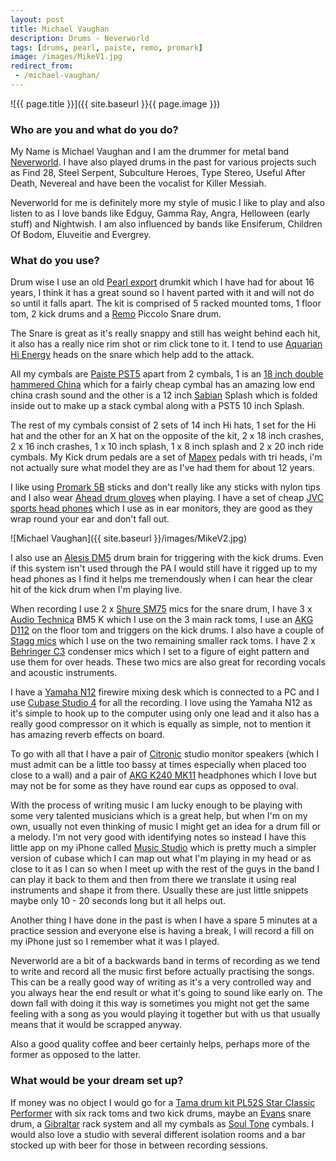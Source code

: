 ```yaml
---
layout: post
title: Michael Vaughan
description: Drums - Neverworld
tags: [drums, pearl, paiste, remo, promark]
image: /images/MikeV1.jpg
redirect_from:
 - /michael-vaughan/
---
```


![{{ page.title }}]({{ site.baseurl }}{{ page.image }})

### Who are you and what do you do?

My Name is Michael Vaughan and I am the drummer for metal band [Neverworld](http://www.neverworldmetal.co.uk/). I have also played drums in the past for various projects such as Find 28, Steel Serpent, Subculture Heroes, Type Stereo, Useful After Death, Nevereal and have been the vocalist for Killer Messiah.

Neverworld for me is definitely more my style of music I like to play and also listen to as I love bands like Edguy, Gamma Ray, Angra, Helloween (early stuff) and Nightwish. I am also influenced by bands like Ensiferum, Children Of Bodom, Eluveitie and Evergrey.

### What do you use?

Drum wise I use an old [Pearl export](http://www.gear4music.com/Drum_Kits/Pearl/Export) drumkit which I have had for about 16 years, I think it has a great sound so I havent parted with it and will not do so until it falls apart. The kit is comprised of 5 racked mounted toms, 1 floor tom, 2 kick drums and a [Remo](http://www.remo.com/) Piccolo Snare drum.

The Snare is great as it's really snappy and still has weight behind each hit, it also has a really nice rim shot or rim click tone to it. I tend to use [Aquarian Hi Energy](http://www.musiciansfriend.com/drums-percussion/aquarian-hi-energy-drumhead) heads on the snare which help add to the attack.

All my cymbals are [Paiste PST5](http://paiste.com/e/cymbalsoverv.php?family=59&action=family) apart from 2 cymbals, 1 is an [18 inch double hammered China](http://www.rockemmusic.com/product/stagg-18-dh-double-hammered-china-cymbal-dh-ch18b) which for a fairly cheap cymbal has an amazing low end china crash sound and the other is a 12 inch [Sabian](http://www.sabian.com/en/home) Splash which is folded inside out to make up a stack cymbal along with a PST5 10 inch Splash.

The rest of my cymbals consist of 2 sets of 14 inch Hi hats, 1 set for the Hi hat and the other for an X hat on the opposite of the kit, 2 x 18 inch crashes, 2 x 16 inch crashes, 1 x 10 inch splash, 1 x 8 inch splash and 2 x 20 inch ride cymbals. My Kick drum pedals are a set of [Mapex](http://mapexdrums.com/us/) pedals with tri heads, i'm not actually sure what model they are as I've had them for about 12 years.

I like using [Promark 5B](http://www.promark.com/pmProductDetail.Page?ActiveID=3917&ProductId=19) sticks and don't really like any sticks with nylon tips and I also wear [Ahead drum gloves](http://www.aheaddrumsticks.com/ahead-accessories-gloves-gls.html#.Vj9JL67hC-w) when playing. I have a set of cheap [JVC sports head phones](http://www.jvc.co.uk/product-list.php?id=100154) which I use as in ear monitors, they are good as they wrap round your ear and don't fall out.

![Michael Vaughan]({{ site.baseurl }}/images/MikeV2.jpg)

I also use an [Alesis DM5](http://www.alesis.com/dm5) drum brain for triggering with the kick drums. Even if this system isn't used through the PA I would still have it rigged up to my head phones as I find it helps me tremendously when I can hear the clear hit of the kick drum when I'm playing live.

When recording I use 2 x [Shure SM75](http://www.shure.co.uk/products/microphones/sm57) mics for the snare drum, I have 3 x [Audio Technica](http://www.audio-technica.com/cgi-bin/product_search/wired_mics/mics_by_type.pl?product_type=Microphones%3A+Instrument&lang=eng) BM5 K which I use on the 3 main rack toms, I use an [AKG D112](http://www.akg.com/pro/p/d112) on the floor tom and triggers on the kick drums. I also have a couple of [Stagg mics](http://www.staggmusic.com/en/products/pro_audio/microphones.html) which I use on the two remaining smaller rack toms. I have 2 x [Behringer C3](http://www.amazon.co.uk/241/dp/B000KUA8EI) condenser mics which I set to a figure of eight pattern and use them for over heads. These two mics are also great for recording vocals and acoustic instruments.

I have a [Yamaha N12](http://uk.yamaha.com/en/products/music-production/digital-mixing-studio/n/n12/) firewire mixing desk which is connected to a PC and I use [Cubase Studio 4](http://www.steinberg.net/en/products/cubase/start.html) for all the recording. I love using the Yamaha N12 as it's simple to hook up to the computer using only one lead and it also has a really good compressor on it which is equally as simple, not to mention it has amazing reverb effects on board.

To go with all that I have a pair of [Citronic](http://citronic.avsl.com/) studio monitor speakers (which I must admit can be a little too bassy at times especially when placed too close to a wall) and a pair of [AKG K240 MK11](http://www.akg.com/pro/p/k240mkii) headphones which I love but may not be for some as they have round ear cups as opposed to oval.

With the process of writing music I am lucky enough to be playing with some very talented musicians which is a great help, but when I'm on my own, usually not even thinking of music I might get an idea for a drum fill or a melody. I'm not very good with identifying notes so instead I have this little app on my iPhone called [Music Studio](http://www.xewton.com/musicstudio/overview/) which is pretty much a simpler version of cubase which I can map out what I'm playing in my head or as close to it as I can so when I meet up with the rest of the guys in the band I can play it back to them and then from there we translate it using real instruments and shape it from there. Usually these are just little snippets maybe only 10 - 20 seconds long but it all helps out.

Another thing I have done in the past is when I have a spare 5 minutes at a practice session and everyone else is having a break, I will record a fill on my iPhone just so I remember what it was I played.

Neverworld are a bit of a backwards band in terms of recording as we tend to write and record all the music first before actually practising the songs. This can be a really good way of writing as it's a very controlled way and you always hear the end result or what it's going to sound like early on. The down fall with doing it this way is sometimes you might not get the same feeling with a song as you would playing it together but with us that usually means that it would be scrapped anyway.

Also a good quality coffee and beer certainly helps, perhaps more of the former as opposed to the latter.

### What would be your dream set up?

If money was no object I would go for a [Tama drum kit PL52S Star Classic Performer](http://www.gak.co.uk/en/tama-pl52s-starclassic-performer-b-b/67863) with six rack toms and two kick drums, maybe an [Evans](http://www.evansdrumheads.com) snare drum, a [Gibraltar](http://www.gibraltarhardware.com/?fa=racks) rack system and all my cymbals as [Soul Tone](http://www.soultonecymbals.co.uk/) cymbals. I would also love a studio with several different isolation rooms and a bar stocked up with beer for those in between recording sessions.
